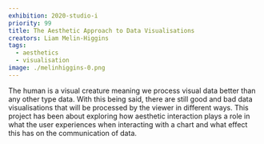 ```yaml
---
exhibition: 2020-studio-i
priority: 99
title: The Aesthetic Approach to Data Visualisations 
creators: Liam Melin-Higgins
tags:
  - aesthetics 
  - visualisation 
image: ./melinhiggins-0.png
---
```


The human is a visual creature meaning we process visual data better than any other type data. With this being said, there are still good and bad data visualisations that will be processed by the viewer in different ways. This project has been about exploring how aesthetic interaction plays a role in what the user experiences when interacting with a chart and what effect this has on the communication of data.